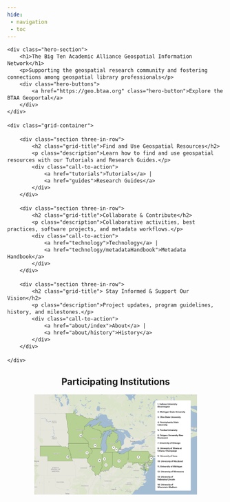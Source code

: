 ```yaml
---
hide:
 - navigation
 - toc
---
```



<body>

	<div class="hero-section">
	    <h1>The Big Ten Academic Alliance Geospatial Information Network</h1>
	    <p>Supporting the geospatial research community and fostering connections among geospatial library professionals</p>
	    <div class="hero-buttons">
	        <a href="https://geo.btaa.org" class="hero-button">Explore the BTAA Geoportal</a>
	    </div>
	</div>

    <div class="grid-container">
    
        <div class="section three-in-row">
            <h2 class="grid-title">Find and Use Geospatial Resources</h2>
            <p class="description">Learn how to find and use geospatial resources with our Tutorials and Research Guides.</p>
            <div class="call-to-action">
                <a href="tutorials">Tutorials</a> |
                <a href="guides">Research Guides</a>
            </div>
    	</div>
        
        <div class="section three-in-row">
            <h2 class="grid-title">Collaborate & Contribute</h2>
            <p class="description">Collaborative activities, best practices, software projects, and metadata workflows.</p>
            <div class="call-to-action">
                <a href="technology">Technology</a> |
                <a href="technology/metadataHandbook">Metadata Handbook</a>
            </div>
        </div>
        
        <div class="section three-in-row">
            <h2 class="grid-title"> Stay Informed & Support Our Vision</h2>
            <p class="description">Project updates, program guidelines, history, and milestones.</p>
            <div class="call-to-action">
                <a href="about/index">About</a> |
                <a href="about/history">History</a>
            </div>
        </div>
        
    </div>
    
<div style="text-align: center;">
<h2>Participating Institutions</h2>
    
<img src="images/BTAA-GIN-institutions.png" alt="Map of participating institutions" width= "75%">

</div>
  
</body>
</html>



